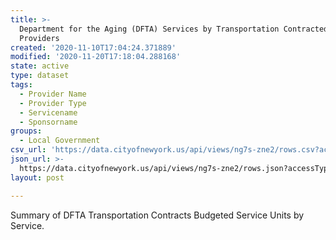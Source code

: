```yaml
---
title: >-
  Department for the Aging (DFTA) Services by Transportation Contracted
  Providers
created: '2020-11-10T17:04:24.371889'
modified: '2020-11-20T17:18:04.288168'
state: active
type: dataset
tags:
  - Provider Name
  - Provider Type
  - Servicename
  - Sponsorname
groups:
  - Local Government
csv_url: 'https://data.cityofnewyork.us/api/views/ng7s-zne2/rows.csv?accessType=DOWNLOAD'
json_url: >-
  https://data.cityofnewyork.us/api/views/ng7s-zne2/rows.json?accessType=DOWNLOAD
layout: post

---
```

Summary of DFTA Transportation Contracts Budgeted Service Units by Service.
